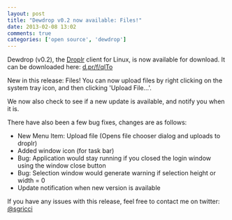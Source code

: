 ```yaml
---
layout: post
title: "Dewdrop v0.2 now available: Files!"
date: 2013-02-08 13:02
comments: true
categories: ['open source', 'dewdrop']
---
```

Dewdrop (v0.2), the [Droplr](https://droplr.com/join/uOXTW96Q) client for Linux, 
is now available for download. It can be downloaded here: [d.pr/f/qlTo](http://d.pr/f/qlTo)

New in this release: Files! You can now upload files by right clicking on the 
system tray icon, and then clicking 'Upload File...'.

We now also check to see if a new update is available, and notify you when it is.

There have also been a few bug fixes, changes are as follows:

* New Menu Item: Upload file (Opens file chooser dialog and uploads to droplr)
* Added window icon (for task bar)
* Bug: Application would stay running if you closed the login window using the 
window close button
* Bug: Selection window would generate warning if selection height or width = 0
* Update notification when new version is available

If you have any issues with this release, feel free to contact me on twitter: [@sgricci](http://twitter.com/sgricci)

